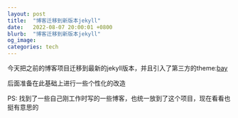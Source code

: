 ```yaml
---
layout: post
title:  "博客迁移到新版本jekyll"
date:   2022-08-07 20:00:01 +0800
blurb:  "博客迁移到新版本jekyll"
og_image:
categories: tech
---
```


今天把之前的博客项目迁移到最新的jekyll版本，并且引入了第三方的theme:[bay]

后面准备在此基础上进行一些个性化的改造

PS: 找到了一些自己刚工作时写的一些博客，也统一放到了这个项目，现在看看也挺有意思的

[bay]: https://github.com/eliottvincent/bay